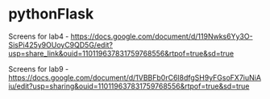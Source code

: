 # pythonFlask
Screens for lab4 - https://docs.google.com/document/d/119Nwks6Yy3O-SisPi425y9OUoyC9QD5G/edit?usp=share_link&ouid=110119637831759768556&rtpof=true&sd=true



Screens for lab9 - https://docs.google.com/document/d/1VBBFb0rC6l8dfgSH9yFGsoFX7iuNiAiu/edit?usp=sharing&ouid=110119637831759768556&rtpof=true&sd=true
